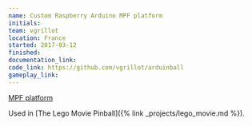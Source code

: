 ```yaml
---
name: Custom Raspberry Arduino MPF platform
initials:
team: vgrillot
location: France
started: 2017-03-12
finished:
documentation_link:
code_link: https://github.com/vgrillot/arduinball
gameplay_link:
---
```

[MPF platform](https://github.com/vgrillot/mpf)

Used in [The Lego Movie Pinball]({% link _projects/lego_movie.md %}).
